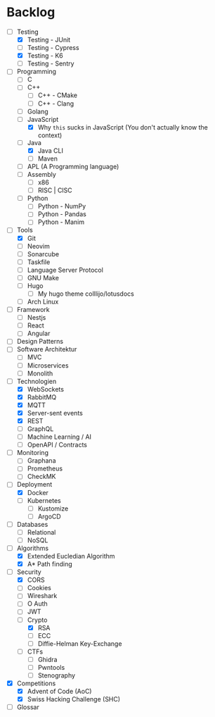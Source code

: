 # Backlog

- [ ] Testing
  - [x] Testing - JUnit
  - [ ] Testing - Cypress
  - [x] Testing - K6
  - [ ] Testing - Sentry
- [ ] Programming
  - [ ] C
  - [ ] C++
    - [ ] C++ - CMake
    - [ ] C++ - Clang
  - [ ] Golang
  - [ ] JavaScript
    - [x] Why `this` sucks in JavaScript (You don't actually know the context)
  - [ ] Java
    - [x] Java CLI
    - [ ] Maven
  - [ ] APL (A Programming language)
  - [ ] Assembly
    - [ ] x86
    - [ ] RISC | CISC
  - [ ] Python
    - [ ] Python - NumPy
    - [ ] Python - Pandas
    - [ ] Python - Manim
- [ ] Tools
  - [x] Git
  - [ ] Neovim
  - [ ] Sonarcube
  - [ ] Taskfile
  - [ ] Language Server Protocol
  - [ ] GNU Make
  - [ ] Hugo
    - [ ] My hugo theme colllijo/lotusdocs
  - [ ] Arch Linux
- [ ] Framework
  - [ ] Nestjs
  - [ ] React
  - [ ] Angular
- [ ] Design Patterns
- [ ] Software Architektur
  - [ ] MVC
  - [ ] Microservices
  - [ ] Monolith
- [ ] Technologien
  - [x] WebSockets
  - [x] RabbitMQ
  - [x] MQTT
  - [x] Server-sent events
  - [x] REST
  - [ ] GraphQL
  - [ ] Machine Learning / AI
  - [ ] OpenAPI / Contracts
- [ ] Monitoring
  - [ ] Graphana
  - [ ] Prometheus
  - [ ] CheckMK
- [ ] Deployment
  - [x] Docker
  - [ ] Kubernetes
    - [ ] Kustomize
    - [ ] ArgoCD
- [ ] Databases
  - [ ] Relational
  - [ ] NoSQL
- [ ] Algorithms
  - [x] Extended Eucledian Algorithm
  - [x] A* Path finding
- [ ] Security
  - [x] CORS
  - [ ] Cookies
  - [ ] Wireshark
  - [ ] O Auth
  - [ ] JWT
  - [ ] Crypto
    - [x] RSA
    - [ ] ECC
    - [ ] Diffie-Helman Key-Exchange
  - [ ] CTFs
    - [ ] Ghidra
    - [ ] Pwntools
    - [ ] Stenography
- [x] Competitions
  - [x] Advent of Code (AoC)
  - [x] Swiss Hacking Challenge (SHC)
- [ ] Glossar
